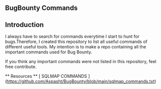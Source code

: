 ## BugBounty Commands

## Introduction


I always have to search for commands everytime I start to hunt for bugs.Therefore, I created this repository to list all useful commands of different useful tools. My intention is to make a repo containing all the important commands used for Bug Bounty. 

If you think any important commands were not listed in this repository, feel free contribute. 

** Resources **
[ SQLMAP COMMANDS ] (https://github.com/Aspasht/BugBounty/blob/main/sqlmap_commands.txt)
